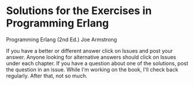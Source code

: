 # Solutions for the Exercises in Programming Erlang
Programming Erlang (2nd Ed.) Joe Armstrong

If you have a better or different answer click on Issues and post your answer.  Anyone looking for alternative answers should click on Issues under each chapter.  If you have a question about one of the solutions, post the question in an issue.  While I'm working on the book, I'll check back regularly.  After that, not so much.
